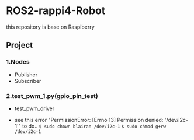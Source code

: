 # ROS2-rappi4-Robot
this repository is base on Raspiberry

## Project

### 1.Nodes
- Publisher
- Subscriber

### 2.test_pwm_1.py(gpio_pin_test)
- test_pwm_driver
* see this error "PermissionError: [Errno 13] Permission denied: '/dev/i2c-1'"  to do..
    `$ sudo chown blairan /dev/i2c-1`
    `$ sudo chmod g+rw /dev/i2c-1`
